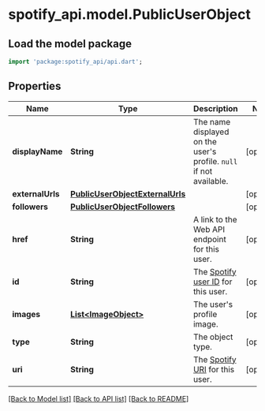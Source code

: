 # spotify_api.model.PublicUserObject

## Load the model package
```dart
import 'package:spotify_api/api.dart';
```

## Properties
Name | Type | Description | Notes
------------ | ------------- | ------------- | -------------
**displayName** | **String** | The name displayed on the user's profile. `null` if not available.  | [optional] 
**externalUrls** | [**PublicUserObjectExternalUrls**](PublicUserObjectExternalUrls.md) |  | [optional] 
**followers** | [**PublicUserObjectFollowers**](PublicUserObjectFollowers.md) |  | [optional] 
**href** | **String** | A link to the Web API endpoint for this user.  | [optional] 
**id** | **String** | The [Spotify user ID](/documentation/web-api/concepts/spotify-uris-ids) for this user.  | [optional] 
**images** | [**List&lt;ImageObject&gt;**](ImageObject.md) | The user's profile image.  | [optional] 
**type** | **String** | The object type.  | [optional] 
**uri** | **String** | The [Spotify URI](/documentation/web-api/concepts/spotify-uris-ids) for this user.  | [optional] 

[[Back to Model list]](../README.md#documentation-for-models) [[Back to API list]](../README.md#documentation-for-api-endpoints) [[Back to README]](../README.md)


